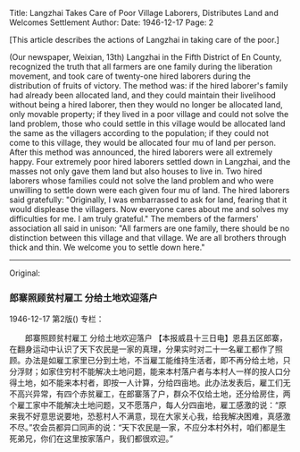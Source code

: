 Title: Langzhai Takes Care of Poor Village Laborers, Distributes Land and Welcomes Settlement
Author:
Date: 1946-12-17
Page: 2

[This article describes the actions of Langzhai in taking care of the poor.]

(Our newspaper, Weixian, 13th) Langzhai in the Fifth District of En County, recognized the truth that all farmers are one family during the liberation movement, and took care of twenty-one hired laborers during the distribution of fruits of victory. The method was: if the hired laborer's family had already been allocated land, and they could maintain their livelihood without being a hired laborer, then they would no longer be allocated land, only movable property; if they lived in a poor village and could not solve the land problem, those who could settle in this village would be allocated land the same as the villagers according to the population; if they could not come to this village, they would be allocated four mu of land per person. After this method was announced, the hired laborers were all extremely happy. Four extremely poor hired laborers settled down in Langzhai, and the masses not only gave them land but also houses to live in. Two hired laborers whose families could not solve the land problem and who were unwilling to settle down were each given four mu of land. The hired laborers said gratefully: "Originally, I was embarrassed to ask for land, fearing that it would displease the villagers. Now everyone cares about me and solves my difficulties for me. I am truly grateful." The members of the farmers' association all said in unison: "All farmers are one family, there should be no distinction between this village and that village. We are all brothers through thick and thin. We welcome you to settle down here."



<hr /> 

Original: 


### 郎寨照顾贫村雇工  分给土地欢迎落户

1946-12-17
第2版()
专栏：

　　郎寨照顾贫村雇工  分给土地欢迎落户
    【本报威县十三日电】恩县五区郎寨，在翻身运动中认识了天下农民是一家的真理，分果实时对二十一名雇工都作了照顾。办法是如雇工家里已分到土地，不当雇工能维持生活者，即不再分给土地，只分浮财；如家住穷村不能解决土地问题，能来本村落户者与本村人一样的按人口分得土地，如不能来本村者，即按一人计算，分给四亩地。此办法发表后，雇工们无不高兴异常，有四个赤贫雇工，在郎寨落了户，群众不仅给土地，还分给房住，两个雇工家中不能解决土地问题，又不愿落户，每人分四亩地，雇工感激的说：“原来我不好意思说要地，恐惹村人不满意，现在大家关心我，给我解决困难，真感激不尽。”农会员都异口同声的说：“天下农民是一家，不应分本村外村，咱们都是生死弟兄，你们在这里按家落户，我们都很欢迎。”
